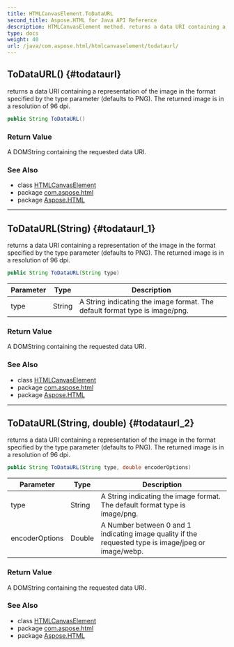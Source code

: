 ```yaml
---
title: HTMLCanvasElement.ToDataURL
second_title: Aspose.HTML for Java API Reference
description: HTMLCanvasElement method. returns a data URI containing a representation of the image in the format specified by the type parameter defaults to PNG. The returned image is in a resolution of 96 dpi
type: docs
weight: 40
url: /java/com.aspose.html/htmlcanvaselement/todataurl/
---
```

## ToDataURL() {#todataurl}

returns a data URI containing a representation of the image in the format specified by the type parameter (defaults to PNG). The returned image is in a resolution of 96 dpi.

```java
public String ToDataURL()
```

### Return Value

A DOMString containing the requested data URI.

### See Also

* class [HTMLCanvasElement](../)
* package [com.aspose.html](../../../com.aspose.html/)
* package [Aspose.HTML](../../../)

---

## ToDataURL(String) {#todataurl_1}

returns a data URI containing a representation of the image in the format specified by the type parameter (defaults to PNG). The returned image is in a resolution of 96 dpi.

```java
public String ToDataURL(String type)
```

| Parameter | Type | Description |
| --- | --- | --- |
| type | String | A String indicating the image format. The default format type is image/png. |

### Return Value

A DOMString containing the requested data URI.

### See Also

* class [HTMLCanvasElement](../)
* package [com.aspose.html](../../../com.aspose.html/)
* package [Aspose.HTML](../../../)

---

## ToDataURL(String, double) {#todataurl_2}

returns a data URI containing a representation of the image in the format specified by the type parameter (defaults to PNG). The returned image is in a resolution of 96 dpi.

```java
public String ToDataURL(String type, double encoderOptions)
```

| Parameter | Type | Description |
| --- | --- | --- |
| type | String | A String indicating the image format. The default format type is image/png. |
| encoderOptions | Double | A Number between 0 and 1 indicating image quality if the requested type is image/jpeg or image/webp. |

### Return Value

A DOMString containing the requested data URI.

### See Also

* class [HTMLCanvasElement](../)
* package [com.aspose.html](../../../com.aspose.html/)
* package [Aspose.HTML](../../../)
